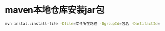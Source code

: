# maven本地仓库安装jar包

```bash
mvn install:install-file -Dfile=文件所在路径 -DgroupId=包名 -DartifactId=项目名 -Dversion=版本号 -Dpackaging=jar -DgeneratePom=true -DcreateChecksum=true
```